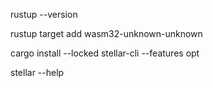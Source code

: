 rustup --version

rustup target add wasm32-unknown-unknown

cargo install --locked stellar-cli --features opt

stellar --help
